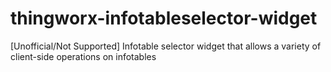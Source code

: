 # thingworx-infotableselector-widget
[Unofficial/Not Supported] Infotable selector widget that allows a variety of client-side operations on infotables
